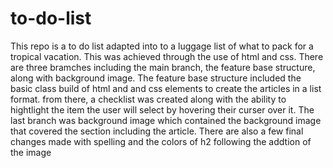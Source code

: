 # to-do-list
This repo is a to do list adapted into to a luggage list of what to pack for a tropical vacation. 
This was achieved through the use of html and css. There are three bramches including the main branch, the feature base structure, along with background image.
The feature base structure included the basic class build of html and and css elements to create the articles in a list format. from there, a checklist was 
created along with the ability to hightlight the item the user will select by hovering their curser over it.
The last branch was background image which contained the background image that covered the section including the article. There are also a few final changes made with spelling and the colors of h2 following the addtion of the image